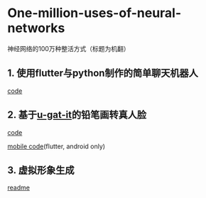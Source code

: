 # One-million-uses-of-neural-networks
神经网络的100万种整活方式（标题为机翻）

## 1. 使用flutter与python制作的简单聊天机器人
[code](https://github.com/AI-change-the-world/chat-robot-with-flutter)

## 2. 基于[u-gat-it](https://github.com/znxlwm/UGATIT-pytorch)的铅笔画转真人脸
[code](https://github.com/guchengxi1994/Hand-painted-faces-to-real-faces)

[mobile code](https://github.com/guchengxi1994/mobile-apps/tree/dev/x_beauty)(flutter, android only)

## 3. 虚拟形象生成
[readme](./%E8%99%9A%E6%8B%9F%E5%BD%A2%E8%B1%A1%E7%94%9F%E6%88%90.md)